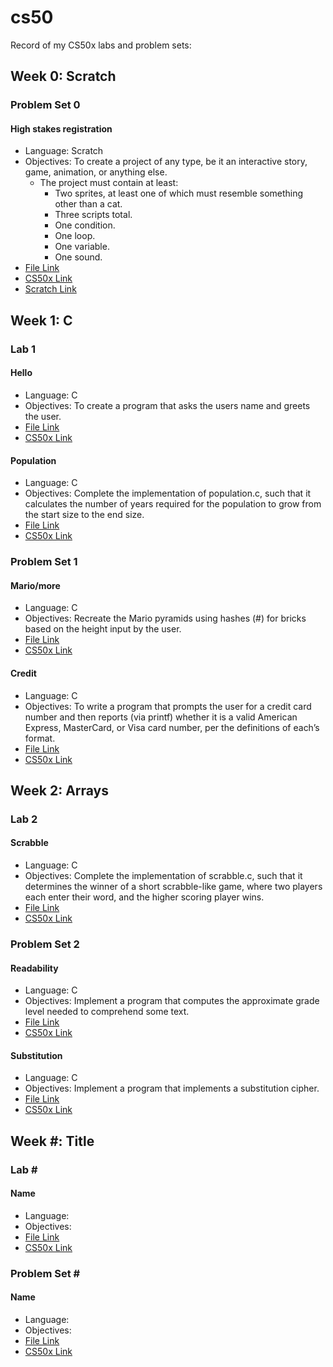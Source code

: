 # cs50

Record of my CS50x labs and problem sets:

## Week 0: Scratch
### Problem Set 0

#### High stakes registration
  - Language: Scratch
  - Objectives: To create a project of any type, be it an interactive story, game, animation, or anything else. 
    - The project must contain at least:
      - Two sprites, at least one of which must resemble something other than a cat.
      - Three scripts total.
      - One condition.
      - One loop.
      - One variable.
      - One sound.
  - [File Link](https://github.com/bananafeller/cs50/blob/008b4edc5d73c42c84ba303506faee0ad2eb8e53/w0-Scratch/High%20stakes%20registration.sb3)
  - [CS50x Link](https://cs50.harvard.edu/x/2021/psets/0/scratch/)
  - [Scratch Link](https://scratch.mit.edu/projects/479427997)

## Week 1: C
### Lab 1

#### Hello
  - Language: C
  - Objectives: To create a program that asks the users name and greets the user.
  - [File Link](https://github.com/bananafeller/cs50/blob/ee8c6dce023c0c888ebfd4242cbd718169c923e8/w1-C/lab1/hello/hello.c)
  - [CS50x Link](https://cs50.harvard.edu/x/2021/labs/1/hello/)

#### Population
  - Language: C
  - Objectives: Complete the implementation of population.c, such that it calculates the number of years required for the population to grow from the start size to the end size.
  - [File Link](https://github.com/bananafeller/cs50/blob/ee8c6dce023c0c888ebfd4242cbd718169c923e8/w1-C/lab1/population/population.c)
  - [CS50x Link](https://cs50.harvard.edu/x/2021/labs/1/population/)

### Problem Set 1

#### Mario/more
  - Language: C
  - Objectives: Recreate the Mario pyramids using hashes (#) for bricks based on the height input by the user.
  - [File Link](https://github.com/bananafeller/cs50/blob/ee8c6dce023c0c888ebfd4242cbd718169c923e8/w1-C/pset1/mario/mario.c)
  - [CS50x Link](https://cs50.harvard.edu/x/2021/psets/1/mario/more/)

#### Credit
  - Language: C
  - Objectives: To write a program that prompts the user for a credit card number and then reports (via printf) whether it is a valid American Express, MasterCard, or Visa card number, per the definitions of each’s format.
  - [File Link](https://github.com/bananafeller/cs50/blob/ee8c6dce023c0c888ebfd4242cbd718169c923e8/w1-C/pset1/credit/credit.c)
  - [CS50x Link](https://cs50.harvard.edu/x/2021/psets/1/credit/)


## Week 2: Arrays
### Lab 2

#### Scrabble
  - Language: C
  - Objectives: Complete the implementation of scrabble.c, such that it determines the winner of a short scrabble-like game, where two players each enter their word, and the higher scoring player wins.
  - [File Link](https://github.com/bananafeller/cs50/blob/b543302366cb6cfbeab6fb47ccd95929328bffce/w2-Arrays/lab2/scrabble/scrabble.c)
  - [CS50x Link](https://cs50.harvard.edu/x/2021/labs/2/)

### Problem Set 2

#### Readability
  - Language: C
  - Objectives: Implement a program that computes the approximate grade level needed to comprehend some text.
  - [File Link](https://github.com/bananafeller/cs50/blob/b543302366cb6cfbeab6fb47ccd95929328bffce/w2-Arrays/pset2/readability/readability.c)
  - [CS50x Link](https://cs50.harvard.edu/x/2021/psets/2/readability/)

#### Substitution
  - Language: C
  - Objectives: Implement a program that implements a substitution cipher.
  - [File Link](https://github.com/bananafeller/cs50/blob/b543302366cb6cfbeab6fb47ccd95929328bffce/w2-Arrays/pset2/substitution/substitution.c)
  - [CS50x Link](https://cs50.harvard.edu/x/2021/psets/2/substitution/)
 
 ## Week #: Title
### Lab \#

#### Name
  - Language: 
  - Objectives: 
  - [File Link]()
  - [CS50x Link]()

### Problem Set \#

#### Name
  - Language: 
  - Objectives: 
  - [File Link]()
  - [CS50x Link]()
